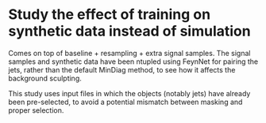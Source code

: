 # Study the effect of training on synthetic data instead of simulation

Comes on top of baseline + resampling + extra signal samples.
The signal samples and synthetic data have been ntupled using FeynNet for pairing the jets,
rather than the default MinDiag method, to see how it affects the background sculpting.

This study uses input files in which the objects (notably jets) have already been pre-selected,
to avoid a potential mismatch between masking and proper selection.

